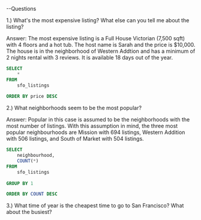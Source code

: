 --Questions

1.) What's the most expensive listing? What else can you tell me about the listing?

Answer: The most expensive listing is a Full House Victorian (7,500 sqft) with 4 floors 
and a hot tub. The host name is Sarah and the price is $10,000. The house is in the 
neighborhood of Western Addtion and has a minimum of 2 nights rental with 3 reviews.
It is available 18 days out of the year. 

```SQL
SELECT
	*
FROM
	sfo_listings
	
ORDER BY price DESC
```

2.) What neighborhoods seem to be the most popular?

Answer: Popular in this case is assumed to be the neighborhoods with the most number of listings. With this assumption in mind, the three most popular neighbourhoods are Mission with 694 listings, 
Western Addition with 506 listings, and South of Market with 504 listings.


```SQL
SELECT
	neighbourhood,
	COUNT(*)
FROM
	sfo_listings
	
GROUP BY 1

ORDER BY COUNT DESC
```

3.) What time of year is the cheapest time to go to San Francisco? What about the busiest?
